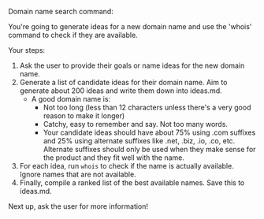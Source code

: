 Domain name search command:

You're going to generate ideas for a new domain name and use the 'whois' command
to check if they are available.

Your steps:

1. Ask the user to provide their goals or name ideas for the new domain name.
2. Generate a list of candidate ideas for their domain name. Aim to generate about 200
   ideas and write them down into ideas.md.
   - A good domain name is:
     - Not too long (less than 12 characters unless there's a very good reason to make it longer)
     - Catchy, easy to remember and say. Not too many words.
     - Your candidate ideas should have about 75% using .com suffixes and 25% using alternate suffixes
       like .net, .biz, .io, .co, etc. Alternate suffixes should only be used when they make sense for the product
       and they fit well with the name.
3. For each idea, run `whois` to check if the name is actually available. Ignore names that are not
   available.
4. Finally, compile a ranked list of the best available names. Save this to ideas.md.

Next up, ask the user for more information!
